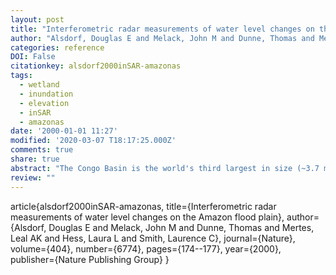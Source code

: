 ```yaml
---
layout: post
title: "Interferometric radar measurements of water level changes on the Amazon flood plain"
author: "Alsdorf, Douglas E and Melack, John M and Dunne, Thomas and Mertes, Leal AK and Hess, Laura L and Smith, Laurence C"
categories: reference
DOI: False
citationkey: alsdorf2000inSAR-amazonas
tags:
  - wetland
  - inundation
  - elevation
  - inSAR
  - amazonas
date: '2000-01-01 11:27'
modified: '2020-03-07 T18:17:25.000Z'
comments: true
share: true
abstract: "The Congo Basin is the world's third largest in size (~3.7 million km2), and second only to the Amazon River 26 in discharge (~ 40,200 m3 s! 1 annual average). However, the hydrological dynamics of seasonally Flooded 27 wetlands and Floodplains remains poorly quanti!ed. Here, we separate the Congo wetland into four 3°×3° 28 regions, and use remote sensing measurements (i.e., GRACE, satellite radar altimeter, GPCP, JERS-1, SRTM, 29 and MODIS) to estimate the amounts of water filling and draining from the Congo wetland, and to determine 30 the source of the water. We find that the amount of water annually filling and draining the Congo wetlands is 31 111 km3, which is about one-third the size of the water volumes found on the mainstem Amazon floodplain. 32 Based on amplitude comparisons among the water volume changes and timing comparisons among their 33 fluxes, we conclude that the local upland runoff is the main source of the Congo wetland water, not the fluvial 34 process of river-floodplain water exchange as in the Amazon. Our hydraulic analysis using altimeter measurements also supports our conclusion by demonstrating that water surface elevations in the wetlands 36 areconsistentlyhigherthantheadjacentriverwaterlevels.Ourresearchhighlightsdifferencesinthehydrology and hydrodynamics between the Congo wetland and the mainstem Amazon floodplain."
review: ""
---
```

article{alsdorf2000inSAR-amazonas,
  title={Interferometric radar measurements of water level changes on the Amazon flood plain},
  author={Alsdorf, Douglas E and Melack, John M and Dunne, Thomas and Mertes, Leal AK and Hess, Laura L and Smith, Laurence C},
  journal={Nature},
  volume={404},
  number={6774},
  pages={174--177},
  year={2000},
  publisher={Nature Publishing Group}
}
